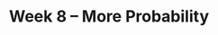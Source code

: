 ---
    title: Week 8 – More Probability
    weekNumber: 8
    days:
      - date: 2021-11-16
        events:
          "**LEC 14**{: .label .label-lecture } [More Combinatorics, Conditional Probability](../resources/lecture/lec14-blank.pdf) ([code](http://datahub.ucsd.edu/user-redirect/git-sync?repo=https://github.com/dsc-courses/dsc40a-2021-fa&subPath=lectures/lec14/lec14.ipynb))":
          "**HW 6**{: .label .label-hw } **[Combinatorics (due 11/16)](../resources/homework/hw06.pdf)**":
          "**SRV 6**{: .label .label-survey } **[Survey 6 (due 11/16)](https://docs.google.com/forms/d/e/1FAIpQLSeS1eB99dvXPAjNIOamsmASbOTNJJa27W2Zct07JYQF1n2UpA/viewform)**":
      - date: 2021-11-18
        events:
          "**LEC 15**{: .label .label-lecture } Independence":
---